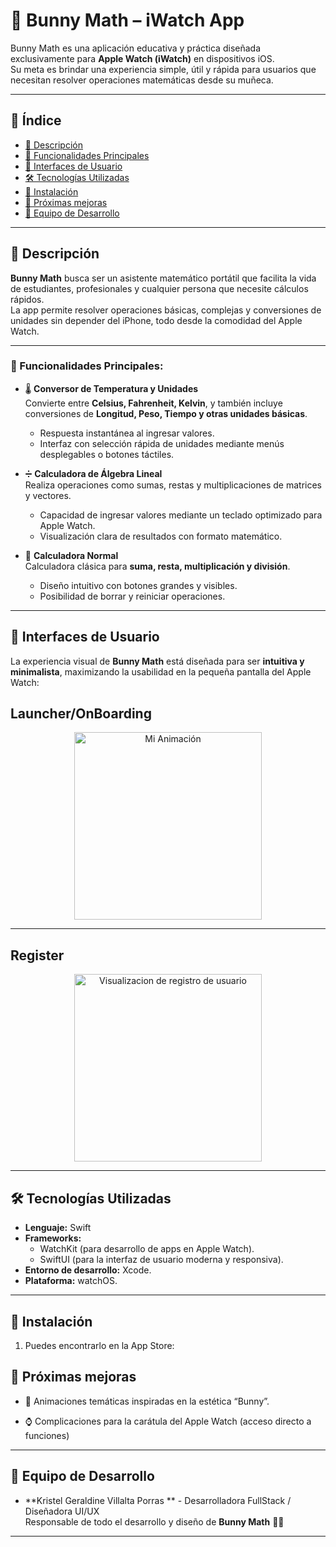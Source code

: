 # 🐰 Bunny Math – iWatch App  

Bunny Math es una aplicación educativa y práctica diseñada exclusivamente para **Apple Watch (iWatch)** en dispositivos iOS.  
Su meta es brindar una experiencia simple, útil y rápida para usuarios que necesitan resolver operaciones matemáticas desde su muñeca.  

---

## 📌 Índice
- [📖 Descripción](#-descripción)
- [🎯 Funcionalidades Principales ](#-funcionalidades-principales)
- [📱 Interfaces de Usuario](#-interfaces-de-usuario)
- [🛠️ Tecnologías Utilizadas  ](#-tecnologías-utilizadas)
- [🚀 Instalación](#-instalación)
- [📌 Próximas mejoras](#-próximas-mejoras)
- [👥 Equipo de Desarrollo](#-equipo-de-desarrollo)


---
## 📖 Descripción

**Bunny Math** busca ser un asistente matemático portátil que facilita la vida de estudiantes, profesionales y cualquier persona que necesite cálculos rápidos.  
La app permite resolver operaciones básicas, complejas y conversiones de unidades sin depender del iPhone, todo desde la comodidad del Apple Watch.  

---

### 🎯 Funcionalidades Principales:

- 🌡️ **Conversor de Temperatura y Unidades**  
  Convierte entre **Celsius, Fahrenheit, Kelvin**, y también incluye conversiones de **Longitud, Peso, Tiempo y otras unidades básicas**.  
  - Respuesta instantánea al ingresar valores.  
  - Interfaz con selección rápida de unidades mediante menús desplegables o botones táctiles.  

- ➗ **Calculadora de Álgebra Lineal**  
  Realiza operaciones como sumas, restas y multiplicaciones de matrices y vectores.  
  - Capacidad de ingresar valores mediante un teclado optimizado para Apple Watch.  
  - Visualización clara de resultados con formato matemático.  

- 🔢 **Calculadora Normal**  
  Calculadora clásica para **suma, resta, multiplicación y división**.  
  - Diseño intuitivo con botones grandes y visibles.  
  - Posibilidad de borrar y reiniciar operaciones.

---

## 📱 Interfaces de Usuario

La experiencia visual de **Bunny Math** está diseñada para ser **intuitiva y minimalista**, maximizando la usabilidad en la pequeña pantalla del Apple Watch:

## Launcher/OnBoarding

<p align="center">
  <img src="Images/Onboarding.gif" alt="Mi Animación" width="300" heigth="400" />
</p>


---

## Register

<p align="center">
  <img src="Images/Register.gif" alt="Visualizacion de registro de usuario" width="300" heigth="400" />
</p>


---

## 🛠️ Tecnologías Utilizadas  

- **Lenguaje:** Swift  
- **Frameworks:**  
  - WatchKit (para desarrollo de apps en Apple Watch).  
  - SwiftUI (para la interfaz de usuario moderna y responsiva).  
- **Entorno de desarrollo:** Xcode.  
- **Plataforma:** watchOS.  

---

## 🚀 Instalación

1. Puedes encontrarlo en la App Store: 

## 📌 Próximas mejoras

- 🎨 Animaciones temáticas inspiradas en la estética “Bunny”.

- ⌚ Complicaciones para la carátula del Apple Watch (acceso directo a funciones)

---
## 👥 Equipo de Desarrollo

- **Kristel Geraldine Villalta Porras ** - Desarrolladora FullStack / Diseñadora UI/UX  
  Responsable de todo el desarrollo y diseño de **Bunny Math** 🐰📱  

---

